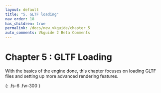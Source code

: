 ```yaml
---
layout: default
title: "5. GLTF loading"
nav_order: 18
has_children: true
permalink: /docs/new_vkguide/chapter_5
auto_comments: Vkguide 2 Beta Comments
---
```

# Chapter 5 : GLTF Loading

With the basics of the engine done, this chapter focuses on loading GLTF files and setting up more advanced rendering features.

{: .fs-6 .fw-300 }
